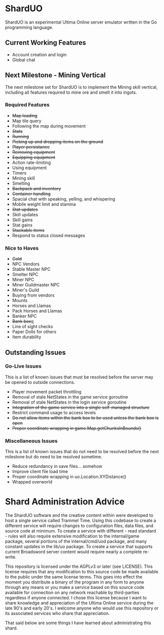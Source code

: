 # ShardUO #
ShardUO is an experimental Ultima Online server emulator written in the Go
programming language.

## Current Working Features ##
* Account creation and login
* Global chat

## Next Milestone - Mining Vertical ##
The next milestone set for ShardUO is to implement the Mining skill vertical,
including all features required to mine ore and smelt it into ingots.

### Required Features ###
* ~~Map loading~~
* Map tile query
* Following the map during movement
* ~~Stats~~
* ~~Running~~
* ~~Picking up and dropping items on the ground~~
* ~~Player persistance~~
* ~~Removing equipment~~
* ~~Equipping equipment~~
* Action rate-limiting
* Using equipment
* Timers
* Mining skill
* Smelting
* ~~Backpack and inventory~~
* ~~Container handling~~
* Spacial chat with speaking, yelling, and whispering
* Mobile weight limit and stamina
* ~~Stat updates~~
* Skill updates
* Skill gains
* Stat gains
* ~~Stackable items~~
* Respond to status closed messages

### Nice to Haves ###
* ~~Gold~~
* NPC Vendors
* Stable Master NPC
* Smelter NPC
* Miner NPC
* Miner Guildmaster NPC
* Miner's Guild
* Buying from vendors
* Mounts
* Horses and Llamas
* Pack Horses and Llamas
* Banker NPC
* ~~Bank box~~q
* Line of sight checks
* Paper Dolls for others
* Item durability

## Outstanding Issues ##

### Go-Live Issues ###
This is a list of known issues that must be resolved before the server may be
opened to outside connections.

* Player movement packet throttling
* Removal of stale NetStates in the game service goroutine
* Removal of stale NetStates in the login service goroutine
* ~~Integration of the game service into a single self-managed structure~~
* Restrict command usage to access levels
* ~~Do not allow items within the bank box to be used unless the bank box is open~~
* ~~Proper coordinate wrapping in game.Map.getChunksInBounds()~~

### Miscellaneous Issues ###
This is a list of known issues that do not need to be resolved before the next
milestone but do need to be resolved sometime.

* Reduce redundancy in save files... somehow
* Improve client file load time
* Proper coordinate wrapping in uo.Location.XYDistance()
* Wrapped overworld

# Shard Administration Advice #
The ShardUO software and the creative content within were developed to host a
single service called Trammel Time. Using this codebase to create a different
service will require changes to configuration files, data files, and source
code at minimum. To create a service with different - read standard - rules will
also require extensive modification to the internal/game package, several
portions of the internal/cmd/uod package, and many constant updates in the
lib/uo package. To create a service that supports current Broadsword server
content would require nearly a complete re-write.

This repository is licensed under the AGPLv3 or later (see LICENSE). This
license requires that any modification to this source code be made available to
the public under the same license terms. This goes into effect the moment you
distribute a binary of the program in any form to anyone through any means or
you make a service based on this source code available for connection on any
network reachable by third-parties regardless if anyone connected. I chose this
license because I want to share knowledge and appreciation of the Ultima Online
service during the late 90's and early 20's. I welcome anyone who would use this
repository or its associated services who share that appreciation.

That said below are some things I have learned about administrating this shard.

